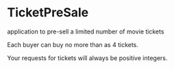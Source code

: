 # TicketPreSale
application to pre-sell a limited number of movie tickets

Each buyer can buy no more than as 4 tickets.

Your requests for tickets will always be positive integers.

